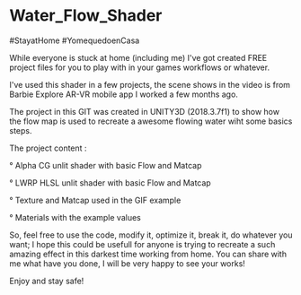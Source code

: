 # Water_Flow_Shader
#StayatHome #YomequedoenCasa

While everyone is stuck at home (including me) I've got created FREE project files for you to play with in your games workflows or whatever.

I've used this shader in a few projects, the scene shows in the video is from Barbie Explore AR-VR mobile app I worked a few months ago.

The project in this GIT was created in UNITY3D (2018.3.7f1) to show how the flow map is used to recreate a awesome flowing water wiht some basics steps. 

The project content :

  ° Alpha CG unlit shader with basic Flow and Matcap
  
  ° LWRP HLSL unlit shader with basic Flow and Matcap
  
  ° Texture and Matcap used in the GIF example
  
  ° Materials with the example values
  
  
So, feel free to use the code, modify it, optimize it, break it, do whatever you want; I hope this could be usefull for anyone is trying to recreate a such amazing effect in this darkest time working from home. You can share with me what have you done, I will be very happy to see your works!

Enjoy and stay safe!
 
